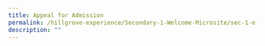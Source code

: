 ```yaml
---
title: Appeal for Admission
permalink: /hillgrove-experience/Secondary-1-Welcome-Microsite/sec-1-e-registraton/appeal-for-admission/
description: ""
---
```

